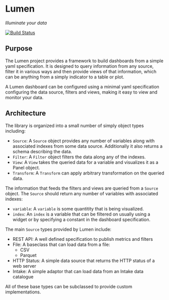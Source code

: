 # Lumen

*Illuminate your data*

[![Build Status](https://travis-ci.com/holoviz/monitor.svg?branch=master)](https://travis-ci.com/holoviz/monitor)

## Purpose

The Lumen project provides a framework to build dashboards from a
simple yaml specification. It is designed to query information from
any source, filter it in various ways and then provide views of that
information, which can be anything from a simply indicator to a table
or plot.

A Lumen dashboard can be configured using a minimal yaml specification
configuring the data source, filters and views, making it easy to view
and monitor your data.

## Architecture

The library is organized into a small number of simply object types including:

* `Source`: A `Source` object provides any number of variables along
  with associated indexes from some data source. Additionally it also
  returns a schema describing the data.
* `Filter`: A `Filter` object filters the data along any of the
  indexes.
* `View`: A `View` takes the queried data for a variable and
  visualizes it as a Panel object.
* `Transform`: A `Transform` can apply arbitrary transformation on the
  queried data.

The information that feeds the filters and views are queried from a `Source` object. The `Source` should return any number of variables with associated indexes:

* `variable`: A `variable` is some quantitity that is being visualized.
* `index`: An `index` is a variable that can be filtered on usually using a widget or by specifying a constant in the dashboard specification.

The main `Source` types provided by Lumen include:

- REST API: A well defined specification to publish metrics and filters
- File: A baseclass that can load data from a file:
  - CSV
  - Parquet
- HTTP Status: A simple data source that returns the HTTP status of a web server
- Intake: A simple adaptor that can load data from an Intake data catalogue

All of these base types can be subclassed to provide custom implementations.
